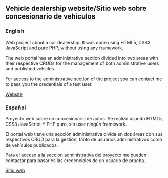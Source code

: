 <h2>Vehicle dealership website/Sitio web sobre concesionario de vehículos</h2>

<h3>English</h3>
Web project about a car dealership. It was done using HTML5, CSS3 JavaScript and pure PHP, without using any framework.

The web portal has an administrative section divided into two areas with their respective CRUDs for the management of both administrative users and published vehicles.

For access to the administrative section of the project you can contact me to pass you the credentials of a test user.

<a href="https://proyectoautos.up.railway.app/">Website</a>

<h3>Español</h3>
Proyecto web sobre un concesionario de autos. Se realizó usando HTML5, CSS3 JavaScript Y PHP puro, sin usar ningún framework.

El portal web tiene una sección administrativa divida en dos áreas con sus respectivos CRUD para la gestión, tanto de usuarios administrativos como de vehículos publicados.

Para el acceso a la sección administrativa del proyecto me pueden contactar para pasarles las credenciales de un usuario de prueba.

<a href="https://proyectoautos.up.railway.app/">Sitio web</a>
